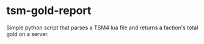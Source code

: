 # tsm-gold-report
Simple python script that parses a TSM4 lua file and returns a faction's total gold on a server.
